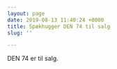 ```yaml
---
layout: page
date: 2019-08-13 11:40:24 +0000
title: Spækhugger DEN 74 til salg
slug: ''

---
```

DEN 74 er til salg.
